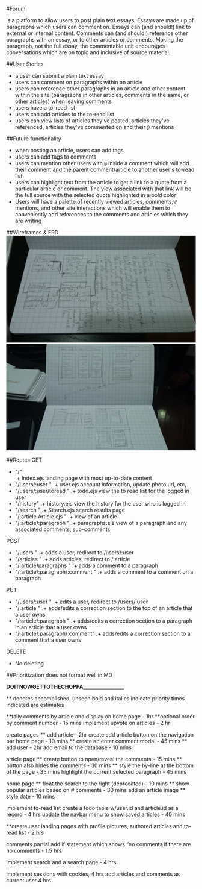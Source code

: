 #Forum

is a platform to allow users to post plain text essays. Essays are made up of paragraphs which users can comment on. Essays can (and should!) link to external or internal content. Comments can (and should!) reference other paragraphs with an essay, or to other articles or comments. Making the paragraph, not the full essay, the commentable unit encourages conversations which are on topic and inclusive of source material. 

##User Stories
+ a user can submit a plain text essay
+ users can comment on paragraphs within an article
+ users can reference other paragraphs in an article and other content within the site (paragraphs in other articles, comments in the same, or other articles) when leaving comments
+ users have a to-read list
+ users can add articles to the to-read list
+ users can view lists of articles they've posted, articles they've referenced, articles they've commented on and their `@` mentions

##Future functionality
+ when posting an article, users can add tags
+ users can add tags to comments
+ users can mention other users with `@` inside a comment which will add their comment and the parent comment/article to another user's to-read list
+ users can highlight text from the article to get a link to a quote from a particular article or comment. The view associated with that link will be the full source with the selected quote highlighted in a bold color
+ Users will have a palette of recently viewed articles, comments, `@` mentions, and other site interactions which will enable them to conveniently add references to the comments and articles which they are writing

##Wireframes & ERD
![wireframe page 1](./wframe1.jpg)
![wireframe page 2](./wframe2.jpg)

##Routes
GET	
+ "/"	
.+ Index.ejs landing page with most up-to-date content
+ "/users/:user	"
.+ user.ejs account information, update photo url, etc, 
+ "/users/:user/toread	"
.+ todo.ejs view the to read list for the logged in user
+ "/history"
.+ history.ejs view the history for the user who is logged in
+ "/search	"
.+ Search.ejs search results page
+ "/:article	Article.ejs "
.+ view of an article
+ "/:article/:paragraph	"
.+ paragraphs.ejs view of a paragraph and any associated comments, sub-comments
	
POST	
+ "/users	"
.+ adds a user, redirect to /users/:user
+ "/articles	"
.+ adds articles, redirect to /:article
+ "/:article/paragraphs	"
.+ adds a comment to a paragraph
+ "/:article/:paragraph/:comment	"
.+ adds a comment to a comment on a paragraph
	
PUT	
+ "/users/:user	"
.+ edits a user, redirect to /users/:user
+ "/:article	"
.+ adds/edits a correction section to the top of an article that a user owns
+ "/:article/:paragraph	"
.+ adds/edits a correction section to a paragraph in an article that a user owns
+ "/:article/:paragraph/:comment"
.+ adds/edits a correction section to a comment that a user owns
	
DELETE	
+ No deleting

##Prioritization does not format well in MD

____DOITNOWGETTOTHECHOPPA_____________________

** denotes accomplished, unseen bold and italics indicate priority
times indicated are estimates


**tally comments by article and display on home page - 1hr
**optional order by comment number - 15 mins
implement upvote on articles - 2 hr


create pages
**	add article - 2hr
		create add article button on the navigation bar home page - 10 mins
**	create an enter comment modal - 45 mins
**	add user - 2hr
		add email to the database - 10 mins
	

article page 
**	create button to open/reveal the comments - 15 mins
**	button also hides the comments - 30 mins
**	style the by-line at the bottom of the page - 35 mins
	highlight the current selected paragraph - 45 mins

home page
**	float the search to the right (deprecated) - 10 mins
**	show popular articles based on # comments - 30 mins
	add an article image
**	style date - 10 mins

implement to-read list
	create a todo table w/user.id and article.id as a record - 4 hrs
	update the navbar menu to show saved articles - 40 mins

**create user landing pages with profile pictures, authored articles and to-read list - 2 hrs

comments partial
	add if statement which shows “no comments if there are no comments - 1.5 hrs

implement search and a search page - 4 hrs

implement sessions with cookies, 4 hrs
	add articles and comments as current user 4 hrs
